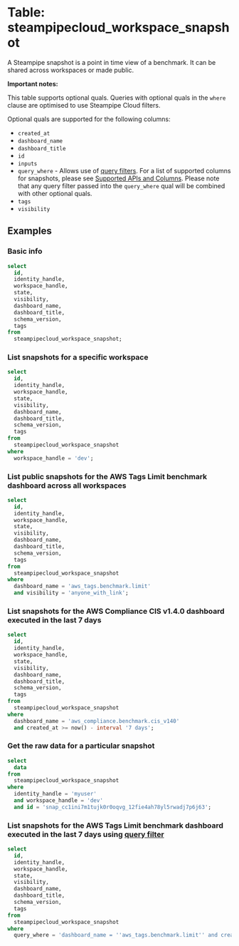 # Table: steampipecloud_workspace_snapshot

A Steampipe snapshot is a point in time view of a benchmark. It can be shared across workspaces or made public.

**Important notes:**

This table supports optional quals. Queries with optional quals in the `where` clause are optimised to use Steampipe Cloud filters.

Optional quals are supported for the following columns:

- `created_at`
- `dashboard_name`
- `dashboard_title`
- `id`
- `inputs`
- `query_where` - Allows use of [query filters](https://steampipe.io/docs/cloud/reference/query-filter). For a list of supported columns for snapshots, please see [Supported APIs and Columns](https://steampipe.io/docs/cloud/reference/query-filter#supported-apis--columns). Please note that any query filter passed into the `query_where` qual will be combined with other optional quals.
- `tags`
- `visibility`

## Examples

### Basic info

```sql
select
  id,
  identity_handle,
  workspace_handle,
  state,
  visibility,
  dashboard_name,
  dashboard_title,
  schema_version,
  tags
from
  steampipecloud_workspace_snapshot;
```

### List snapshots for a specific workspace

```sql
select
  id,
  identity_handle,
  workspace_handle,
  state,
  visibility,
  dashboard_name,
  dashboard_title,
  schema_version,
  tags
from
  steampipecloud_workspace_snapshot
where
  workspace_handle = 'dev';
```

### List public snapshots for the AWS Tags Limit benchmark dashboard across all workspaces

```sql
select
  id,
  identity_handle,
  workspace_handle,
  state,
  visibility,
  dashboard_name,
  dashboard_title,
  schema_version,
  tags
from
  steampipecloud_workspace_snapshot
where
  dashboard_name = 'aws_tags.benchmark.limit'
  and visibility = 'anyone_with_link';
```

### List snapshots for the AWS Compliance CIS v1.4.0 dashboard executed in the last 7 days

```sql
select
  id,
  identity_handle,
  workspace_handle,
  state,
  visibility,
  dashboard_name,
  dashboard_title,
  schema_version,
  tags
from
  steampipecloud_workspace_snapshot
where
  dashboard_name = 'aws_compliance.benchmark.cis_v140'
  and created_at >= now() - interval '7 days';
```

### Get the raw data for a particular snapshot

```sql
select
  data
from
  steampipecloud_workspace_snapshot
where
  identity_handle = 'myuser'
  and workspace_handle = 'dev'
  and id = 'snap_cc1ini7m1tujk0r0oqvg_12fie4ah78yl5rwadj7p6j63';
```

### List snapshots for the AWS Tags Limit benchmark dashboard executed in the last 7 days using [query filter](https://steampipe.io/docs/cloud/reference/query-filter)

```sql
select
  id,
  identity_handle,
  workspace_handle,
  state,
  visibility,
  dashboard_name,
  dashboard_title,
  schema_version,
  tags
from
  steampipecloud_workspace_snapshot
where
  query_where = 'dashboard_name = ''aws_tags.benchmark.limit'' and created_at >= now() - interval ''7 days''';
```
